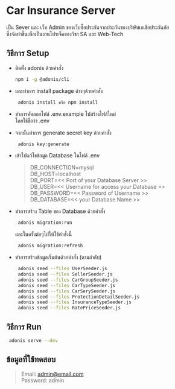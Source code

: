 # Car Insurance Server 

เป็น Sever และ เว็บ Admin ของเว็บซื้อประกันจากประกันของบริษัทเอเชียประกันภัย
<br/>
ซึ่งจัดทำขึ้นเพิ่อเป็นงานโปรเจ็คของวิชา SA และ Web-Tech

## วิธีการ Setup
* ติดตั้ง adonis ด้วยคำสั่ง
    ``` bash
    npm i -g @adonis/cli
    ```
* และทำการ install package ต่างๆด้วยคำสั่ง
    ``` bash
     adonis install หรือ npm install
    ```

* ทำการคัดลอกไฟล์ .env.example ไปสร้างไฟล์ใหม่
    <br/>
    โดยใช้ชื่อว่า .env

* จากนั้นทำการ generate secret key ด้วยคำสั่ง
    ```bash
     adonis key:generate
    ```

* เข้าไปแก้ไขข้อมูล Database ในไฟล์ .env 
    > DB_CONNECTION=mysql<br/>
    > DB_HOST=localhost<br/>
    > DB_PORT=<< Port of your Database Server >><br/>
    > DB_USER=<< Username for access your Database >><br/>
    > DB_PASSWORD=<< Password of Username >><br/>
    > DB_DATABASE=<< your Database Name >><br/>

* ทำการสร้าง Table ของ Database ด้วยคำสั่ง
    ```bash
     adonis migration:run 
    ```
    และในครั้งต่อๆไปให้ใช้คำสั่งนี้
    ```bash
     adonis migration:refresh
    ```
* ทำการสร้างข้อมูลเริ่มต้นด้วยคำสั่ง (ตามลำดับ)
    ```bash
     adonis seed --files UserSeeder.js
     adonis seed --files SellerSeeder.js
     adonis seed --files CarGroupSeeder.js
     adonis seed --files CarTypeSeeder.js
     adonis seed --files CarSerySeeder.js
     adonis seed --files ProtectionDetailSeeder.js
     adonis seed --files InsuranceTypeSeeder.js
     adonis seed --files RatePriceSeeder.js
    ```

## วิธีการ Run
```bash
 adonis serve --dev
```

## ข้อมูลที่ใช้ทดสอบ
> Email: admin@email.com
><br/>
> Password: admin